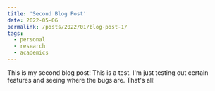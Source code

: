 ```yaml
---
title: 'Second Blog Post'
date: 2022-05-06
permalink: /posts/2022/01/blog-post-1/
tags:
  - personal
  - research
  - academics
---
```


This is my second blog post! This is a test. I'm just testing out certain features and seeing where the bugs are. 
That's all! 
